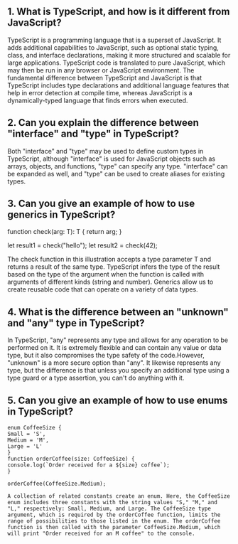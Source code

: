 ## 1. What is TypeScript, and how is it different from JavaScript?

TypeScript is a programming language that is a superset of JavaScript. It adds additional capabilities to JavaScript, such as optional static typing, class, and interface declarations, making it more structured and scalable for large applications. TypeScript code is translated to pure JavaScript, which may then be run in any browser or JavaScript environment. The fundamental difference between TypeScript and JavaScript is that TypeScript includes type declarations and additional language features that help in error detection at compile time, whereas JavaScript is a dynamically-typed language that finds errors when executed.

## 2. Can you explain the difference between "interface" and "type" in TypeScript?

Both "interface" and "type" may be used to define custom types in TypeScript, although "interface" is used for JavaScript objects such as arrays, objects, and functions, "type" can specify any type. "interface" can be expanded as well, and "type" can be used to create aliases for existing types.

## 3. Can you give an example of how to use generics in TypeScript?

function check<T>(arg: T): T {
return arg;
}

let result1 = check<string>("hello");
let result2 = check<number>(42);

The check function in this illustration accepts a type parameter T and returns a result of the same type. TypeScript infers the type of the result based on the type of the argument when the function is called with arguments of different kinds (string and number). Generics allow us to create reusable code that can operate on a variety of data types.

## 4. What is the difference between an "unknown" and "any" type in TypeScript?

In TypeScript, "any" represents any type and allows for any operation to be performed on it. It is extremely flexible and can contain any value or data type, but it also compromises the type safety of the code.However, "unknown" is a more secure option than "any". It likewise represents any type, but the difference is that unless you specify an additional type using a type guard or a type assertion, you can't do anything with it.

## 5. Can you give an example of how to use enums in TypeScript?

    enum CoffeeSize {
    Small = 'S',
    Medium = 'M',
    Large = 'L'
    }
    function orderCoffee(size: CoffeeSize) {
    console.log(`Order received for a ${size} coffee`);
    }

    orderCoffee(CoffeeSize.Medium);

    A collection of related constants create an enum. Here, the CoffeeSize enum includes three constants with the string values "S," "M," and "L," respectively: Small, Medium, and Large. The CoffeeSize type argument, which is required by the orderCoffee function, limits the range of possibilities to those listed in the enum. The orderCoffee function is then called with the parameter CoffeeSize.Medium, which will print "Order received for an M coffee" to the console.
